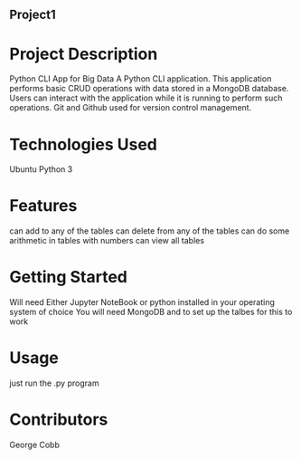 ## Project1
# Project Description
Python CLI App for Big Data
A Python CLI application. This application performs basic CRUD operations with data stored in a MongoDB database. Users can interact with the application while it is running to perform such operations. Git and Github used for version control management.

# Technologies Used
  Ubuntu
  Python 3

# Features

  can add to any of the tables
  can delete from any of the tables
  can do some arithmetic in tables with numbers
  can view all tables

# Getting Started
  Will need Either Jupyter NoteBook or python installed in your operating system of choice
  You will need MongoDB and to set up the talbes for this to work
  
# Usage
  just run the .py program

# Contributors

George Cobb
